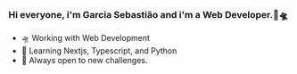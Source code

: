 ### Hi everyone, i'm Garcia Sebastião and i'm a Web Developer.🐰🛸

- 🛸 Working with Web Development
- 🧠 Learning Nextjs, Typescript, and Python
- 🚀 Always open to new challenges.

